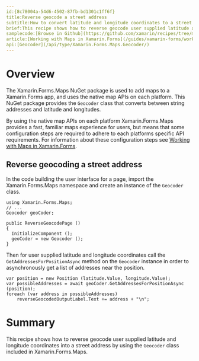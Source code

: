 ```yaml
---
id:{8c78004a-54d6-4502-87fb-bd1301c1ff6f}
title:Reverse geocode a street address
subtitle:How to convert latitude and longitude coordinates to a street address
brief:This recipe shows how to reverse geocode user supplied latitude and longitude coordinates into a street address by using the `Geocoder` class included in Xamarin.Forms.Maps.
samplecode:[Browse in Github](https://github.com/xamarin/recipes/tree/master/cross-platform/xamarin-forms/Maps/ReverseGeocode/)
article:[Working with Maps in Xamarin.Forms](/guides/xamarin-forms/working-with/maps/)
api:[Geocoder](/api/type/Xamarin.Forms.Maps.Geocoder/)
---
```


# Overview

The Xamarin.Forms.Maps NuGet package is used to add maps to a Xamarin.Forms app, and uses the native map APIs on each platform. This NuGet package provides the `Geocoder` class that converts between string addresses and latitude and longitudes.

<div class="note">
By using the native map APIs on each platform Xamarin.Forms.Maps provides a fast, familiar maps experience for users, but means that some configuration steps are required to adhere to each platforms specific API requirements. For information about these configuration steps see <a href="http://developer.xamarin.com/guides/xamarin-forms/working-with/maps/">Working with Maps in Xamarin.Forms</a>.
</div>

## Reverse geocoding a street address

In the code building the user interface for a page, import the Xamarin.Forms.Maps namespace and create an instance of the `Geocoder` class.

```
using Xamarin.Forms.Maps;
// ...
Geocoder geoCoder;

public ReverseGeocodePage ()
{
  InitializeComponent ();
  geoCoder = new Geocoder ();
}
```

Then for user supplied latitude and longitude coordinates call the `GetAddressesForPositionAsync` method on the `Geocoder` instance in order to asynchronously get a list of addresses near the position.

```
var position = new Position (latitude.Value, longitude.Value);
var possibleAddresses = await geoCoder.GetAddressesForPositionAsync (position);
foreach (var address in possibleAddresses)
    reverseGeocodedOutputLabel.Text += address + "\n";
```

# Summary

This recipe shows how to reverse geocode user supplied latitude and longitude coordinates into a street address by using the `Geocoder` class included in Xamarin.Forms.Maps.